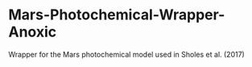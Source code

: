 # Mars-Photochemical-Wrapper-Anoxic
Wrapper for the Mars photochemical model used in Sholes et al. (2017)

